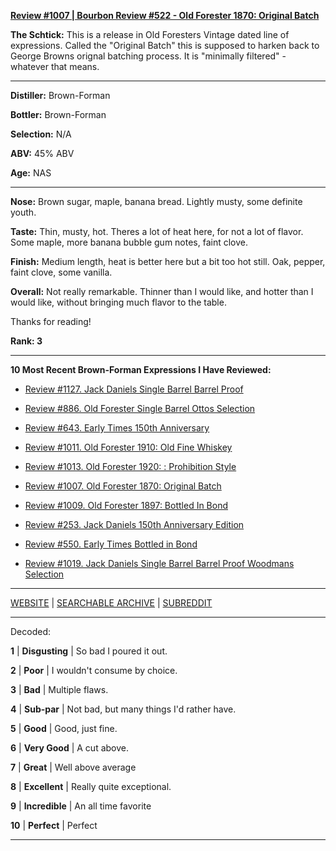 
[**Review #1007 | Bourbon Review #522 - Old Forester 1870: Original Batch**]( https://t8ke.review/review-1007-old-forester-1870-original-batch/)

**The Schtick:** This is a release in Old Foresters Vintage dated line of expressions. Called the "Original Batch" this is supposed to harken back to George Browns orignal batching process. It is "minimally filtered" - whatever that means. 

-----

**Distiller:** Brown-Forman

**Bottler:** Brown-Forman

**Selection:** N/A

**ABV:**  45% ABV

**Age:** NAS 

-----

**Nose:**  Brown sugar, maple, banana bread. Lightly musty, some definite youth.   

**Taste:** Thin, musty, hot. Theres a lot of heat here, for not a lot of flavor. Some maple, more banana bubble gum notes, faint clove. 

**Finish:** Medium length, heat is better here but a bit too hot still. Oak, pepper, faint clove, some vanilla. 

**Overall:** Not really remarkable. Thinner than I would like, and hotter than I would like, without bringing much flavor to the table. 

Thanks for reading!

**Rank: 3**

----- 

**10 Most Recent Brown-Forman Expressions I Have Reviewed:** 

- [Review #1127. Jack Daniels Single Barrel Barrel Proof]( https://t8ke.review/review-1127-jack-daniels-single-barrel-barrel-proof/) 

- [Review #886. Old Forester Single Barrel Ottos Selection]( https://t8ke.review/review-886-old-forester-single-barrel-ottos-selection/) 

- [Review #643. Early Times 150th Anniversary]( https://t8ke.review/review-643-early-times-150th-anniversary/) 

- [Review #1011. Old Forester 1910: Old Fine Whiskey]( https://t8ke.review/review-1011-old-forester-1910-old-fine-whiskey/) 

- [Review #1013. Old Forester 1920: : Prohibition Style]( https://t8ke.review/review-1013-old-forester-1920-prohibition-style/) 

- [Review #1007. Old Forester 1870: Original Batch]( https://t8ke.review/review-1007-old-forester-1870-original-batch/) 

- [Review #1009. Old Forester 1897: Bottled In Bond]( https://t8ke.review/review-1009-old-forester-1897-bottled-in-bond/) 

- [Review #253. Jack Daniels 150th Anniversary Edition]( https://t8ke.review/review-253-jack-daniels-150th-anniversary-release/) 

- [Review #550. Early Times Bottled in Bond]( https://t8ke.review/review-550-early-times-bib/) 

- [Review #1019. Jack Daniels Single Barrel Barrel Proof Woodmans Selection]( https://t8ke.review/review-1019-jack-daniels-single-barrel-barrel-proof-bourbon-woodmans-selection/) 

-----

[WEBSITE](https://t8ke.review) | [SEARCHABLE ARCHIVE](https://t8ke.review/review-archive/) | [SUBREDDIT](https://reddit.com/r/t8kereviews)

-----

Decoded:

**1** | **Disgusting** | So bad I poured it out.

**2** | **Poor** | I wouldn't consume by choice.

**3** | **Bad** | Multiple flaws.

**4** | **Sub-par** | Not bad, but many things I'd rather have.

**5** | **Good** | Good, just fine.

**6** | **Very Good** | A cut above.

**7** | **Great** | Well above average

**8** | **Excellent** | Really quite exceptional.

**9** | **Incredible** | An all time favorite

**10** | **Perfect** | Perfect

----

